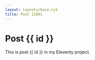 ```yaml
---
layout: layouts/base.njk
title: Post 12891
---
```


# Post {{ id }}

This is post {{ id }} in my Eleventy project.
